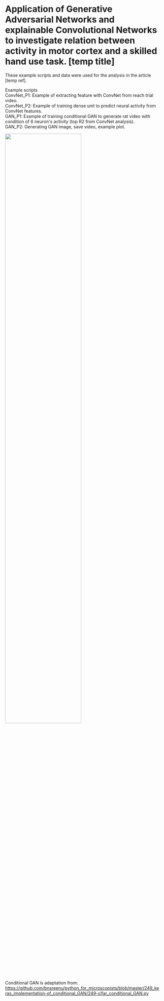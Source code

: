 # Application of Generative Adversarial Networks and explainable Convolutional Networks to investigate relation between activity in motor cortex and a skilled hand use task. [temp title]

These example scripts and data were used for the analysis in the article [temp ref].

Example scripts <br />
ConvNet_P1: Example of extracting feature with ConvNet from reach trial video. <br />
ConvNet_P2: Example of training dense unit to predict neural activity from ConvNet features. <br />
GAN_P1: Example of training conditional GAN to generate rat video with condition of 6 neuron's activity (top R2 from ConvNet analysis). <br />
GAN_P2: Generating GAN image, save video, example plot.  <br /> 

<img src="https://github.com/seantanabe/GAN_ConvNet_rat_reach_motor_cortex/assets/170565753/63ba9b94-ace7-4e01-a691-228301639178" width="70%" height="70%">

Conditional GAN is adaptation from: <br />
https://github.com/bnsreenu/python_for_microscopists/blob/master/249_keras_implementation-of_conditional_GAN/249-cifar_conditional_GAN.py



